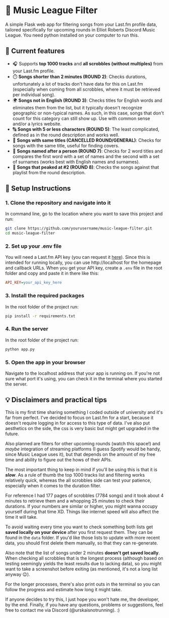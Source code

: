 # 🎵 Music League Filter

A simple Flask web app for filtering songs from your Last.fm profile data, tailored specifically for upcoming rounds in Elliot Roberts Discord Music League. You need python installed on your computer to run this.


## 🚀 Current features

- 🎧 Supports **top 1000 tracks** and **all scrobbles (without multiples)** from your Last.fm profile.
- ⏱️ **Songs shorter than 2 minutes (ROUND 2)**: Checks durations, unfortunately a lot of tracks don't have data for this on Last.fm (especially when coming from all scrobbles, where it must be retrieved per individual song).
- 🌍 **Songs not in English (ROUND 3)**: Checks titles for English words and eliminates them from the list, but it typically doesn't recognize geographic or non-typical names. As such, in this case, songs that don't count for this category can still show up. Use with common sense and/or a lyrics website.
- 🔠 **Songs with 5 or less characters (ROUND 5)**: The least complicated, defined as in the round description and works well.
- 👯 **Songs with same titles (CANCELLED ROUND/GENERAL)**: Checks for songs with the same title, useful for finding covers.
- 🙋 **Songs named after a person (ROUND 7)**: Checks for 2 word titles and compares the first word with a set of names and the second with a set of surnames (works best with English names and surnames).
- 🥈 **Songs that peaked at #2 (ROUND 8)**: Checks the songs against that playlist from the round description.

## 🔧 Setup Instructions

### 1. Clone the repository and navigate into it
In command line, go to the location where you want to save this project and run:
```bash
git clone https://github.com/yourusername/music-league-filter.git
cd music-league-filter
```
### 2. Set up your .env file
You will need a Last.fm API key (you can request it [here](https://www.last.fm/api/account/create)). Since this is intended for running locally, you can use http://localhost for the homepage and callback URLs. When you get your API key, create a `.env` file in the root folder and copy and paste it in there like this:
```ini
API_KEY=your_api_key_here
```
### 3. Install the required packages
In the root folder of the project run:
```bash
pip install -r requirements.txt
```
### 4. Run the server
In the root folder of the project run:
```bash
python app.py
```
### 5. Open the app in your browser
Navigate to the localhost address that your app is running on. If you're not sure what port it's using, you can check it in the terminal where you started the server.


## 💡 Disclaimers and practical tips

This is my first time sharing something I coded outside of university and it's far from perfect. I've decided to focus on Last.fm for a start, because it doesn't require logging in for access to this type of data. I've also put aesthetics on the side, the css is very basic but might get upgraded in the future.

Also planned are filters for other upcoming rounds (watch this space!) and *maybe* integration of streaming platforms (I guess Spotify would be handy, since Music League uses it), but that depends on the amount of my free time and ability to figure out the hows of their APIs.

The most important thing to keep in mind if you'll be using this is that it is ***slow***. As a rule of thumb the top 1000 tracks list and filtering works relatively quick, whereas the all scrobbles side can test your patience, especially when it comes to the duration filter.

For reference I had 177 pages of scrobbles (7784 songs) and it took about 4 minutes to retrieve them and a whopping 25 minutes to check their durations. If your numbers are similar or higher, you might wanna occupy yourself during that time XD. Things like internet speed will also affect the time it will take.

To avoid waiting every time you want to check something both lists get **saved locally on your device** after you first request them. They can be found in the `data` folder. If you'd like those lists to update with more recent data, you should first delete them manually, so that they can re-generate.

Also note that the list of songs under 2 minutes **doesn't get saved locally**. When checking all scrobbles that is the longest process (although based on testing seemingly yields the least results due to lacking data), so you might want to take a screenshot before exiting (as mentioned, it's not a long list anyway 😉).

For the longer processes, there's also print outs in the terminal so you can follow the progress and estimate how long it might take.

If anyone decides to try this, I just hope you won't hate me, the developer, by the end. Finally, if you have any questions, problems or suggestions, feel free to contact me via Discord (@urskaisnotrunning). :)
